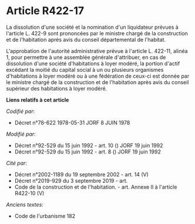 # Article R422-17

La dissolution d'une société et la nomination d'un liquidateur prévues à l'article L. 422-9 sont prononcées par le ministre
chargé de la construction et de l'habitation après avis du conseil départemental de l'habitat.

L'approbation de l'autorité administrative prévue à l'article L. 422-11, alinéa 1, pour permettre à une assemblée générale
d'attribuer, en cas de dissolution d'une société d'habitations à loyer modéré, la portion d'actif excédant la moitié du
capital social à un ou plusieurs organismes d'habitations à loyer modéré ou à une fédération de ceux-ci est donnée par le
ministre chargé de la construction et de l'habitation après avis du conseil supérieur des habitations à loyer modéré.

**Liens relatifs à cet article**

_Codifié par_:

  - Décret n°78-622 1978-05-31 JORF 8 JUIN 1978

_Modifié par_:

  - Décret n°92-529 du 15 juin 1992 - art. 10 () JORF 19 juin 1992
  - Décret n°92-529 du 15 juin 1992 - art. 8 () JORF 19 juin 1992

_Cité par_:

  - Décret n°2002-1189 du 19 septembre 2002 - art. 14 (V)
  - Décret n°2019-929 du 3 septembre 2019 - art.
  - Code de la construction et de l'habitation. - art. Annexe II à l'article R422-10 (V)

_Anciens textes_:

  - Code de l'urbanisme 182
